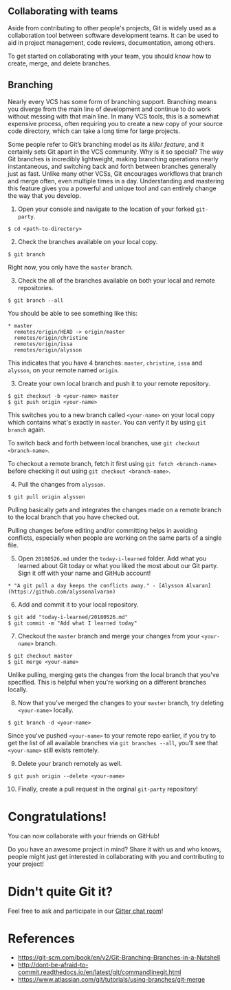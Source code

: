 ## Collaborating with teams

Aside from contributing to other people's projects, Git is widely used as a collaboration tool between software development teams. It can be used to aid in project management, code reviews, documentation, among others.

To get started on collaborating with your team, you should know how to create, merge, and delete branches.

## Branching

Nearly every VCS has some form of branching support. Branching means you diverge from the main line of development and continue to do work without messing with that main line. In many VCS tools, this is a somewhat expensive process, often requiring you to create a new copy of your source code directory, which can take a long time for large projects.

Some people refer to Git’s branching model as its *killer feature*, and it certainly sets Git apart in the VCS community. Why is it so special? The way Git branches is incredibly lightweight, making branching operations nearly instantaneous, and switching back and forth between branches generally just as fast. Unlike many other VCSs, Git encourages workflows that branch and merge often, even multiple times in a day. Understanding and mastering this feature gives you a powerful and unique tool and can entirely change the way that you develop.

1. Open your console and navigate to the location of your forked `git-party`.

```shell
$ cd <path-to-directory>
```

2. Check the branches available on your local copy.

```shell
$ git branch
```

Right now, you only have the `master` branch.

3. Check the all of the branches available on both your local and remote repositories.

```shell
$ git branch --all
```

You should be able to see something like this:

```shell
* master
  remotes/origin/HEAD -> origin/master
  remotes/origin/christine
  remotes/origin/issa
  remotes/origin/alysson
```

This indicates that you have 4 branches: `master`, `christine`, `issa` and `alysson`, on your remote named `origin`.

3. Create your own local branch and push it to your remote repository.

```shell
$ git checkout -b <your-name> master
$ git push origin <your-name>
```

This switches you to a new branch called `<your-name>` on your local copy which contains what's exactly in `master`. You can verify it by using `git branch` again.

To switch back and forth between local branches, use `git checkout <branch-name>`.

To checkout a remote branch, fetch it first using `git fetch <branch-name>` before checking it out using `git checkout <branch-name>`.

4. Pull the changes from `alysson`.

```shell
$ git pull origin alysson
```

Pulling basically *gets* and integrates the changes made on a remote branch to the local branch that you have checked out.

Pulling changes before editing and/or committing helps in avoiding conflicts, especially when people are working on the same parts of a single file.

5. Open `20180526.md` under the `today-i-learned` folder. Add what you learned about Git today or what you liked the most about our Git party. Sign it off with your name and GitHub account!

```shell
* "A git pull a day keeps the conflicts away." - [Alysson Alvaran](https://github.com/alyssonalvaran)
```

6. Add and commit it to your local repository.

```shell
$ git add "today-i-learned/20180526.md"
$ git commit -m "Add what I learned today"
```

7. Checkout the `master` branch and merge your changes from your `<your-name>` branch.

```shell
$ git checkout master
$ git merge <your-name>
```

Unlike pulling, merging gets the changes from the local branch that you've specified. This is helpful when you're working on a different branches locally.

8. Now that you've merged the changes to your `master` branch, try deleting `<your-name>` locally.

```shell
$ git branch -d <your-name>
```

Since you've pushed `<your-name>` to your remote repo earlier, if you try to get the list of all available branches via `git branches --all`, you'll see that `<your-name>` still exists remotely.

9. Delete your branch remotely as well.

```shell
$ git push origin --delete <your-name>
```

10. Finally, create a pull request in the orginal `git-party` repository!

# Congratulations!

You can now collaborate with your friends on GitHub!

Do you have an awesome project in mind? Share it with us and who knows, people might just get interested in collaborating with you and contributing to your project!

# Didn't quite Git it?

Feel free to ask and participate in our [Gitter chat room](https://gitter.im/WWCodeManila/Git)!

# References

* https://git-scm.com/book/en/v2/Git-Branching-Branches-in-a-Nutshell
* http://dont-be-afraid-to-commit.readthedocs.io/en/latest/git/commandlinegit.html
* https://www.atlassian.com/git/tutorials/using-branches/git-merge